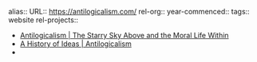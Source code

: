 alias::
URL:: https://antilogicalism.com/
rel-org::
year-commenced::
tags:: website
rel-projects::

- [Antilogicalism | The Starry Sky Above and the Moral Life Within](https://antilogicalism.com/)
- [A History of Ideas | Antilogicalism](https://antilogicalism.com/primary-sources/)
-
